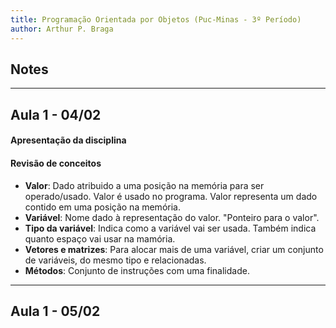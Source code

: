 ```yaml
---
title: Programação Orientada por Objetos (Puc-Minas - 3º Período)
author: Arthur P. Braga
---
```


## Notes

---

## Aula 1 - 04/02

#### Apresentação da disciplina

#### Revisão de conceitos

- **Valor**: Dado atribuido a uma posição na memória para ser operado/usado. Valor é usado no programa. Valor representa um dado contido em uma posição na memória.
- **Variável**: Nome dado à representação do valor. "Ponteiro para o valor".
- **Tipo da variável**: Indica como a variável vai ser usada. Também indica quanto espaço vai usar na mamória.
- **Vetores e matrizes**: Para alocar mais de uma variável, criar um conjunto de variáveis, do mesmo tipo e relacionadas.
- **Métodos**: Conjunto de instruções com uma finalidade.

---

## Aula 1 - 05/02

